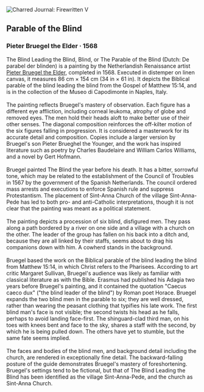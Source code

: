 <div class="artwork-of-the-day">
  <div class="container">
    <div class="img-wrapper">
      <img
        src="https://uploads3.wikiart.org/images/pieter-bruegel-the-elder/parable-of-the-blind-1568.jpg!Large.jpg"
        alt="Charred Journal: Firewritten V" />
    </div>
    <div class="artwork-detail">
      <div class="artwork-origin"> 
        <h2 class="artwork-name">Parable of the Blind</h2>
        <h3 class="artist">
          Pieter Bruegel the Elder
                    ·  1568
        </h3>
      </div>
      <p class="description">
        <span class="artwork-description-text ng-binding" ng-bind-html="viewModel.ArtworkOfTheDay.Description | unsafe">The Blind Leading the Blind, Blind, or The Parable of the Blind (Dutch: De parabel der blinden) is a painting by the Netherlandish Renaissance artist <a target="_blank" href="/en/pieter-bruegel-the-elder">Pieter Bruegel the Elder</a>, completed in 1568. Executed in distemper on linen canvas, it measures 86&nbsp;cm ×&nbsp;154&nbsp;cm (34&nbsp;in ×&nbsp;61&nbsp;in). It depicts the Biblical parable of the blind leading the blind from the Gospel of Matthew 15:14, and is in the collection of the Museo di Capodimonte in Naples, Italy.
<br>
<br>The painting reflects Bruegel's mastery of observation. Each figure has a different eye affliction, including corneal leukoma, atrophy of globe and removed eyes. The men hold their heads aloft to make better use of their other senses. The diagonal composition reinforces the off-kilter motion of the six figures falling in progression. It is considered a masterwork for its accurate detail and composition. Copies include a larger version by Bruegel's son Pieter Brueghel the Younger, and the work has inspired literature such as poetry by Charles Baudelaire and William Carlos Williams, and a novel by Gert Hofmann.
<br>
<br>Bruegel painted The Blind the year before his death. It has a bitter, sorrowful tone, which may be related to the establishment of the Council of Troubles in 1567 by the government of the Spanish Netherlands. The council ordered mass arrests and executions to enforce Spanish rule and suppress Protestantism. The placement of Sint-Anna Church of the village Sint-Anna-Pede has led to both pro- and anti-Catholic interpretations, though it is not clear that the painting was meant as a political statement.
<br>
<br>The painting depicts a procession of six blind, disfigured men. They pass along a path bordered by a river on one side and a village with a church on the other. The leader of the group has fallen on his back into a ditch and, because they are all linked by their staffs, seems about to drag his companions down with him. A cowherd stands in the background.
<br>
<br>Bruegel based the work on the Biblical parable of the blind leading the blind from Matthew 15:14, in which Christ refers to the Pharisees. According to art critic Margaret Sullivan, Bruegel's audience was likely as familiar with classical literature as with the Bible. Erasmus had published his Adagia two years before Bruegel's painting, and it contained the quotation "Caecus caeco dux" ("the blind leader of the blind") by Roman poet Horace. Bruegel expands the two blind men in the parable to six; they are well dressed, rather than wearing the peasant clothing that typifies his late work. The first blind man's face is not visible; the second twists his head as he falls, perhaps to avoid landing face-first. The shinguard-clad third man, on his toes with knees bent and face to the sky, shares a staff with the second, by which he is being pulled down. The others have yet to stumble, but the same fate seems implied.
<br>
<br>The faces and bodies of the blind men, and background detail including the church, are rendered in exceptionally fine detail. The backward-falling posture of the guide demonstrates Bruegel's mastery of foreshortening. Bruegel's settings tend to be fictional, but that of The Blind Leading the Blind has been identified as the village Sint-Anna-Pede, and the church as Sint-Anna Church.</span>
                        <div class="text-shadow-container" ng-show="showShadow" style=""></div>
      </p>
    </div>
  </div>

</div>
